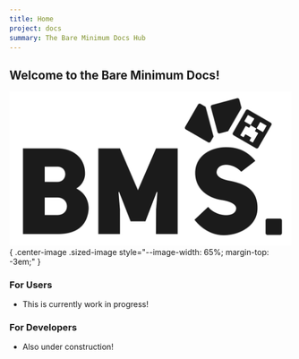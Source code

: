 ```yaml
---
title: Home
project: docs
summary: The Bare Minimum Docs Hub
---
```


## Welcome to the Bare Minimum Docs!

![bare minimum banner](assets/bmheader1.png){ .center-image .sized-image style="--image-width: 65%; margin-top: -3em;" }

### For Users

- This is currently work in progress!

### For Developers

- Also under construction!
